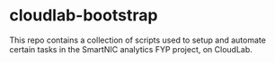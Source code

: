 # cloudlab-bootstrap

This repo contains a collection of scripts used to setup and automate certain tasks in the SmartNIC analytics FYP project, on CloudLab.
